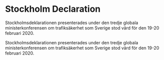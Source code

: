 # Stockholm Declaration

Stockholmsdeklarationen presenterades under den tredje globala ministerkonferensen om trafiksäkerhet som Sverige stod värd för den 19-20 februari 2020.

Stockholmsdeklarationen presenterades under den tredje globala ministerkonferensen om trafiksäkerhet som Sverige stod värd för den 19-20 februari 2020.
